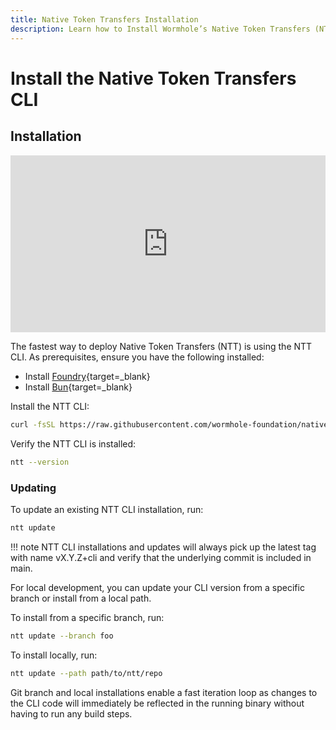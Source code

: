 ```yaml
---
title: Native Token Transfers Installation
description: Learn how to Install Wormhole’s Native Token Transfers (NTT) framework, a flexible and composable framework for transferring tokens across blockchains.
---
```


# Install the Native Token Transfers CLI

## Installation

<style>.embed-container { position: relative; padding-bottom: 56.25%; height: 0; overflow: hidden; max-width: 100%; } .embed-container iframe, .embed-container object, .embed-container embed { position: absolute; top: 0; left: 0; width: 100%; height: 100%; }</style><div class='embed-container'><iframe src='https://www.youtube.com/embed/ltZmeyjUxRk?start=1680' frameborder='0' allowfullscreen></iframe></div>

The fastest way to deploy Native Token Transfers (NTT) is using the NTT CLI. As prerequisites, ensure you have the following installed:

- Install [Foundry](https://book.getfoundry.sh/getting-started/installation){target=\_blank}
- Install [Bun](https://bun.sh/){target=\_blank}

Install the NTT CLI:

```bash
curl -fsSL https://raw.githubusercontent.com/wormhole-foundation/native-token-transfers/main/cli/install.sh | bash
```

Verify the NTT CLI is installed:

```bash
ntt --version
```

### Updating

To update an existing NTT CLI installation, run:

```bash
ntt update
```

!!! note
    NTT CLI installations and updates will always pick up the latest tag with name vX.Y.Z+cli and verify that the underlying commit is included in main.

For local development, you can update your CLI version from a specific branch or install from a local path.

To install from a specific branch, run:

```bash
ntt update --branch foo
```

To install locally, run:
```bash
ntt update --path path/to/ntt/repo
```

Git branch and local installations enable a fast iteration loop as changes to the CLI code will immediately be reflected in the running binary without having to run any build steps.
